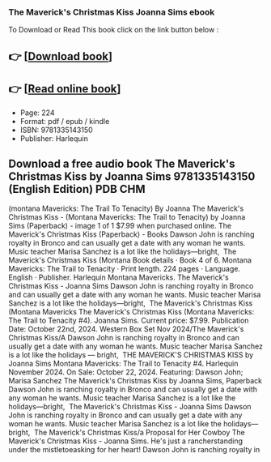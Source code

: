 ### The Maverick's Christmas Kiss Joanna Sims ebook

To Download or Read This book click on the link button below :

## 👉  [**[Download book](http://ebooksharez.info/download.php?group=book&from=github.com&id=719548&lnk=1065 "Download book")**]

## 👉  [**[Read online book](http://ebooksharez.info/download.php?group=book&from=github.com&id=719548&lnk=1065 "Read online book")**]


* Page: 224
* Format: pdf / epub / kindle
* ISBN: 9781335143150
* Publisher: Harlequin



## Download a free audio book The Maverick's Christmas Kiss by Joanna Sims 9781335143150 (English Edition) PDB CHM



 (montana Mavericks: The Trail To Tenacity) By Joanna The Maverick&#039;s Christmas Kiss - (Montana Mavericks: The Trail to Tenacity) by Joanna Sims (Paperback) - image 1 of 1 $7.99 when purchased online.
 The Maverick&#039;s Christmas Kiss (Paperback) - Books Dawson John is ranching royalty in Bronco and can usually get a date with any woman he wants. Music teacher Marisa Sanchez is a lot like the holidays—bright, 
 The Maverick&#039;s Christmas Kiss (Montana Book details · Book 4 of 6. Montana Mavericks: The Trail to Tenacity · Print length. 224 pages · Language. English · Publisher. Harlequin Montana Mavericks.
 The Maverick&#039;s Christmas Kiss - Joanna Sims Dawson John is ranching royalty in Bronco and can usually get a date with any woman he wants. Music teacher Marisa Sanchez is a lot like the holidays—bright, 
 The Maverick&#039;s Christmas Kiss (Montana Mavericks The Maverick&#039;s Christmas Kiss (Montana Mavericks: The Trail to Tenacity #4). Joanna Sims. Current price: $7.99. Publication Date: October 22nd, 2024.
 Western Box Set Nov 2024/The Maverick&#039;s Christmas Kiss/A Dawson John is ranching royalty in Bronco and can usually get a date with any woman he wants. Music teacher Marisa Sanchez is a lot like the holidays — bright, 
 THE MAVERICK&#039;S CHRISTMAS KISS by Joanna Sims Montana Mavericks: The Trail to Tenacity #4. Harlequin November 2024. On Sale: October 22, 2024. Featuring: Dawson John; Marisa Sanchez
 The Maverick&#039;s Christmas Kiss by Joanna Sims, Paperback Dawson John is ranching royalty in Bronco and can usually get a date with any woman he wants. Music teacher Marisa Sanchez is a lot like the holidays—bright, 
 The Maverick&#039;s Christmas Kiss - Joanna Sims Dawson John is ranching royalty in Bronco and can usually get a date with any woman he wants. Music teacher Marisa Sanchez is a lot like the holidays—bright, 
 The Maverick&#039;s Christmas Kiss/a Proposal for Her Cowboy The Maverick&#039;s Christmas Kiss - Joanna Sims. He&#039;s just a rancherstanding under the mistletoeasking for her heart! Dawson John is ranching royalty in 






